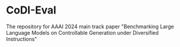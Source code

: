 # CoDI-Eval
The repository for AAAI 2024 main track paper "Benchmarking Large Language Models on Controllable Generation under Diversified Instructions"